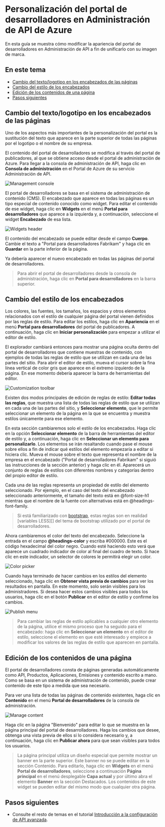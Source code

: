﻿<properties 
	pageTitle="Personalización del portal de desarrolladores en Administración de API de Azure" 
	description="Personalización del portal de desarrolladores en Administración de API de Azure." 
	services="api-management" 
	documentationCenter="" 
	authors="steved0x" 
	manager="dwrede" 
	editor=""/>

<tags 
	ms.service="api-management" 
	ms.workload="mobile" 
	ms.tgt_pltfrm="na" 
	ms.devlang="na" 
	ms.topic="article" 
	ms.date="11/18/2014" 
	ms.author="sdanie"/>

# Personalización del portal de desarrolladores en Administración de API de Azure

En esta guía se muestra cómo modificar la apariencia del portal de desarrolladores en Administración de API a fin de unificarlo con su imagen de marca.

## En este tema

-	[Cambio del texto/logotipo en los encabezados de las páginas][]
-	[Cambio del estilo de los encabezados][]
-	[Edición de los contenidos de una página][]
-	[Pasos siguientes][]


## <a name="change-page-headers"> </a>Cambio del texto/logotipo en los encabezados de las páginas

Uno de los aspectos más importantes de la personalización del portal es la sustitución del texto que aparece en la parte superior de todas las páginas por el logotipo o el nombre de su empresa.

El contenido del portal de desarrolladores se modifica al través del portal de publicadores, al que se obtiene acceso desde el portal de administración de Azure. Para llegar a la consola de administración de API, haga clic en **Consola de administración** en el Portal de Azure de su servicio Administración de API.

![Management console][api-management-management-console]

El portal de desarrolladores se basa en el sistema de administración de contenido (CMS). El encabezado que aparece en todas las páginas es un tipo especial de contenido conocido como widget. Para editar el contenido de ese widget, haga clic en **Widgets** en el menú **Portal para desarrolladores** que aparece a la izquierda y, a continuación, seleccione el widget **Encabezado** de esa lista.

![Widgets header][api-management-widgets-header]

El contenido del encabezado se puede editar desde el campo **Cuerpo**. Cambie el texto a "Portal para desarrolladores Fabrikam" y haga clic en **Guardar** en la parte inferior de la página.

Ya debería aparecer el nuevo encabezado en todas las páginas del portal de desarrolladores.

> Para abrir el portal de desarrolladores desde la consola de administración, haga clic en **Portal para desarrolladores** en la barra superior.

## <a name="change-headers-styling"> </a>Cambio del estilo de los encabezados

Los colores, las fuentes, los tamaños, los espacios y otros elementos relacionados con el estilo de cualquier página del portal vienen definidos por las reglas de estilo. Para editar los estilos, haga clic en **Apariencia** en el menú **Portal para desarrolladores** del portal de publicadores. A continuación, haga clic en **Iniciar personalización** para empezar a utilizar el editor de estilo.

El explorador cambiará entonces para mostrar una página oculta dentro del portal de desarrolladores que contiene muestras de contenido, con ejemplos de todas las reglas de estilo que se utilizan en cada una de las partes del sitio. Para abrir el editor de estilo, mueva el cursor sobre la fina línea vertical de color gris que aparece en el extremo izquierdo de la página. En ese momento debería aparecer la barra de herramientas del editor.

![Customization toolbar][api-management-customization-toolbar]

Existen dos modos principales de edición de reglas de estilo: **Editar todas las reglas**, que muestra una lista de todas las reglas de estilo que se utilizan en cada una de las partes del sitio, y **Seleccionar elemento**, que le permite seleccionar un elemento de la página en la que se encuentra y muestra estilos únicamente para ese elemento.

En esta sección cambiaremos solo el estilo de los encabezados. Haga clic en la opción **Seleccionar elemento** de la barra de herramientas del editor de estilo y, a continuación, haga clic en **Seleccionar un elemento para personalizarlo**. Los elementos se irán resaltando cuando pase el mouse sobre ellos a fin de indicar qué estilos del elemento empezaría a editar si hiciera clic. Mueva el mouse sobre el texto que representa el nombre de la empresa en el encabezado ("Portal de desarrolladores Fabrikam" si siguió las instrucciones de la sección anterior) y haga clic en él. Aparecerá un conjunto de reglas de estilos con diferentes nombres y categorías dentro del propio editor de estilo.

Cada una de las reglas representa un propiedad de estilo del elemento seleccionado. Por ejemplo, en el caso del texto del encabezado seleccionado anteriormente, el tamaño del texto está en @font-size-h1 mientras que el nombre de la fuente con alternativas está en @headings-font-family.

> Si está familiarizado con [bootstrap][], estas reglas son en realidad [variables LESS][] del tema de bootstrap utilizado por el portal de desarrolladores.

Ahora cambiaremos el color del texto del encabezado. Seleccione la entrada en el campo **@headings-color** y escriba #000000. Este es el código hexadecimal del color negro. Cuando esté haciendo esto verá que aparece un cuadrado indicador de color al final del cuadro de texto. Si hace clic en este indicador, un selector de colores le permitirá elegir un color.

![Color picker][api-management-customization-toolbar-color-picker]

Cuando haya terminado de hacer cambios en los estilos del elemento seleccionado, haga clic en **Obtener vista previa de cambios** para ver los resultados en pantalla. En este momento, solo serán visibles para los administradores. Si desea hacer estos cambios visibles para todos los usuarios, haga clic en el botón **Publicar** en el editor de estilo y confirme los cambios.

![Publish menu][api-management-customization-toolbar-publish-form]

> Para cambiar las reglas de estilo aplicables a cualquier otro elemento de la página, utilice el mismo proceso que ha seguido para el encabezado: haga clic en **Seleccionar un elemento** en el editor de estilo, seleccione el elemento en que esté interesado y empiece a modificar los valores de las reglas de estilo que aparecen en pantalla.

## <a name="edit-page-contents"> </a>Edición de los contenidos de una página

El portal de desarrolladores consta de páginas generadas automáticamente como API, Productos, Aplicaciones, Emisiones y contenido escrito a mano. Como se basa en un sistema de administración de contenido, puede crear contenido de este tipo a medida que sea necesario.

Para ver una lista de todas las páginas de contenido existentes, haga clic en **Contenido** en el menú **Portal de desarrolladores** de la consola de administración.

![Manage content][api-management-customization-manage-content]

Haga clic en la página "Bienvenido" para editar lo que se muestra en la página principal del portal de desarrolladores. Haga los cambios que desee, obtenga una vista previa de ellos si lo considera necesario y, a continuación, haga clic en **Publicar ahora** para que sean visibles para todos los usuarios.

> La página principal utiliza un diseño especial que permite mostrar un banner en la parte superior. Este banner no se puede editar en la sección Contenido. Para editarlo, haga clic en **Widgets** en el menú **Portal de desarrolladores**, seleccione a continuación **Página principal** en el menú desplegable **Capa actual** y por último abra el elemento **Banner** en la sección Destacados. Los contenidos de este widget se pueden editar del mismo modo que cualquier otra página.

## <a name="next-steps"> </a>Pasos siguientes

-	Consulte el resto de temas en el tutorial [Introducción a la configuración de API avanzada][].

[Cambio del texto/logotipo en los encabezados de las páginas]: #change-page-headers
[Cambio del estilo de los encabezados]: #change-headers-styling
[Edición de los contenidos de una página]: #edit-page-contents
[Pasos siguientes]: #next-steps

[Portal de administración]: https://manage.windowsazure.com/

[api-management-management-console]: ./media/api-management-customize-portal/api-management-management-console.png
[api-management-widgets-header]: ./media/api-management-customize-portal/api-management-widgets-header.png
[api-management-customization-toolbar]: ./media/api-management-customize-portal/api-management-customization-toolbar.png
[api-management-customization-toolbar-color-picker]: ./media/api-management-customize-portal/api-management-customization-toolbar-color-picker.png
[api-management-customization-toolbar-publish-form]: ./media/api-management-customize-portal/api-management-customization-toolbar-publish-form.png
[api-management-customization-manage-content]: ./media/api-management-customize-portal/api-management-customization-manage-content.png


[Introducción a la configuración de API avanzada]: ../api-management-get-started-advanced
[bootstrap]: http://getbootstrap.com/
[LESS variables]: http://getbootstrap.com/css/

<!--HONumber=35.2-->

<!--HONumber=46--> 
